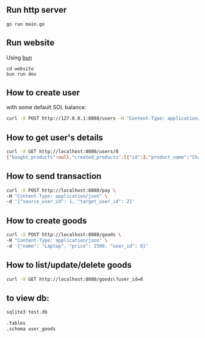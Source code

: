 ## Run http server

```
go run main.go
```

## Run website

Using [bun](https://bun.sh)

```
cd website
bun run dev
```

## How to create user

with some default SOL balance:
```bash
curl -X POST http://127.0.0.1:8080/users -H "Content-Type: application/json" -d '{"id": 2,"name":"John Updated", "email":"test@test.com"}'
```

## How to get user's details
```bash
curl -X GET http://localhost:8080/users/8
{"bought_products":null,"created_products":[{"id":3,"product_name":"Chair"},{"id":4,"product_name":"Laptop"}],"email":"test@test.com","id":8,"name":"John Updated","wallet":"GrrG9YS4C9EwtWanHQYMejF5UqBXSjQ42qAWjNRy5CyX"}
```

## How to send transaction
```bash
curl -X POST http://localhost:8080/pay \
-H "Content-Type: application/json" \
-d '{"source_user_id": 1, "target_user_id": 2}'
```

## How to create goods
```bash
curl -X POST http://localhost:8080/goods \
-H "Content-Type: application/json" \
-d '{"name": "Laptop", "price": 1500, "user_id": 8}'

```

## How to list/update/delete goods
```bash
curl -X GET http://localhost:8080/goods\?user_id=8
```

## to view db:
```bash
sqlite3 test.db

.tables
.schema user_goods
```
